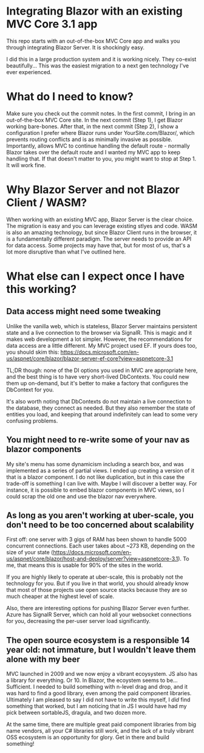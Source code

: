 # Integrating Blazor with an existing MVC Core 3.1 app
This repo starts with an out-of-the-box MVC Core app and walks you through integrating Blazor Server. It is shockingly easy.

I did this in a large production system and it is working nicely. They co-exist beautifully... This was the easiest migration to a next gen technology I've ever experienced.

# What do I need to know?
Make sure you check out the commit notes. In the first commit, I bring in an out-of-the-box MVC Core site. In the next commit (Step 1), I get Blazor working bare-bones.
After that, in the next commit (Step 2), I show a configuration I prefer where Blazor runs under YourSite.com/Blazor/, which prevents routing conflicts and is as minimally
invasive as possible. Importantly, allows MVC to continue handling the default route - normally Blazor takes over the default route and I wanted my MVC app to keep handling that.
If that doesn't matter to you, you might want to stop at Step 1. It will work fine.

# Why Blazor Server and not Blazor Client / WASM?
When working with an existing MVC app, Blazor Server is the clear choice. The migration is easy and you can leverage existing stlyes and code. WASM is also an amazing technology, 
but since Blazor Client runs in the browser, it is a fundamentally different paradigm. The server needs to provide an API for data access. Some projects may have that, but for 
most of us, that's a lot more disruptive than what I've outlined here.

# What else can I expect once I have this working? #
## Data access might need some tweaking ##
Unlike the vanilla web, which is stateless, Blazor Server maintains persistent state and a live connection to the browser via SignalR. This is magic and it makes web development a 
lot simpler. However, the recommendations for data access are a little different. My MVC project used EF. If yours does too, you should skim this: https://docs.microsoft.com/en-us/aspnet/core/blazor/blazor-server-ef-core?view=aspnetcore-3.1

TL;DR though: none of the DI options you used in MVC are appropriate here, and the best thing is to have very short-lived DbContexts. You could new them up on-demand, but it's 
better to make a factory that configures the DbContext for you.

It's also worth noting that DbContexts do not maintain a live connection to the database, they connect as needed. But they also remember the state of entities you load,
and keeping that around indefinitely can lead to some very confusing problems.
## You might need to re-write some of your nav as blazor components ##
My site's menu has some dynamicism including a search box, and was implemented as a series of partial views. I ended up creating a version of it that is a blazor component.
I do not like duplication, but in this case the trade-off is something I can live with. Maybe I will discover a better way. For instance, it is possible to embed blazor
components in MVC views, so I could scrap the old one and use the blazor nav everywhere. 
## As long as you aren't working at uber-scale, you don't need to be too concerned about scalability ##
First off: one server with 3 gigs of RAM has been shown to handle 5000 concurrent connections. Each user takes about ~273 KB, depending on the size of your state (https://docs.microsoft.com/en-us/aspnet/core/blazor/host-and-deploy/server?view=aspnetcore-3.1). To me, that means this is usable for 90% of the sites in the world. 

If you are highly likely to operate at uber-scale, this is probably not the technology for you. But if you live in that world, you should already know that most of those projects use open source stacks because they are so much cheaper at the highest level of scale.

Also, there are interesting options for pushing Blazor Server even further. Azure has SignalR Server, which can hold all your websocket connections for you, decreasing the per-user server load significantly. 

## The open source ecosystem is a responsible 14 year old: not immature, but I wouldn't leave them alone with my beer ##
MVC launched in 2009 and we now enjoy a vibrant ecoysystem. JS also has a library for everything. Or 10. In Blazor, the ecoystem seems to be... Sufficient. I needed to build
something with n-level drag and drop, and it was hard to find a good library, even among the paid component libraries. Ultimately I am pleased to say I did not have to write 
this myself, I _did_ find something that worked, but I am noticing that in JS I would have had my pick between sortableJS, dragula, and two dozen more. 

At the same time, there are multiple great paid component libraries from big name vendors, all your C# libraries still work, and the lack of a truly vibrant OSS ecosystem
is an opportunity for glory. Get in there and build something!



